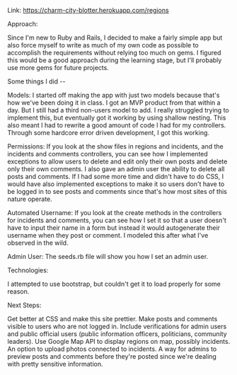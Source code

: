 Link: https://charm-city-blotter.herokuapp.com/regions

Approach:

Since I'm new to Ruby and Rails, I decided to make a fairly simple app but also force myself to write as much of my own code as possible to accomplish the requirements without relying too much on gems. I figured this would be a good approach during the learning stage, but I'll probably use more gems for future projects.

Some things I did --

Models: I started off making the app with just two models because that's how we've been doing it in class. I got an MVP product from that within a day. But I still had a third non-users model to add. I really struggled trying to implement this, but eventually got it working by using shallow nesting. This also meant I had to rewrite a good amount of code I had for my controllers. Through some hardcore error driven development, I got this working.

Permissions: If you look at the show files in regions and incidents, and the incidents and comments controllers, you can see how I implemented exceptions to allow users to delete and edit only their own posts and delete only their own comments. I also gave an admin user the ability to delete all posts and comments. If I had some more time and didn't have to do CSS, I would have also implemented exceptions to make it so users don't have to be logged in to see posts and comments since that's how most sites of this nature operate.

Automated Username: If you look at the create methods in the controllers for incidents and comments, you can see how I set it so that a user doesn't have to input their name in a form but instead it would autogenerate their username when they post or comment. I modeled this after what I've observed in the wild.

Admin User: The seeds.rb file will show you how I set an admin user.


Technologies:

I attempted to use bootstrap, but couldn't get it to load properly for some reason.

Next Steps:

Get better at CSS and make this site prettier.
Make posts and comments visible to users who are not logged in.
Include verifications for admin users and public official users (public information officers, politicians, community leaders).
Use Google Map API to display regions on map, possibly incidents.
An option to upload photos connected to incidents.
A way for admins to preview posts and comments before they're posted since we're dealing with pretty sensitive information.
